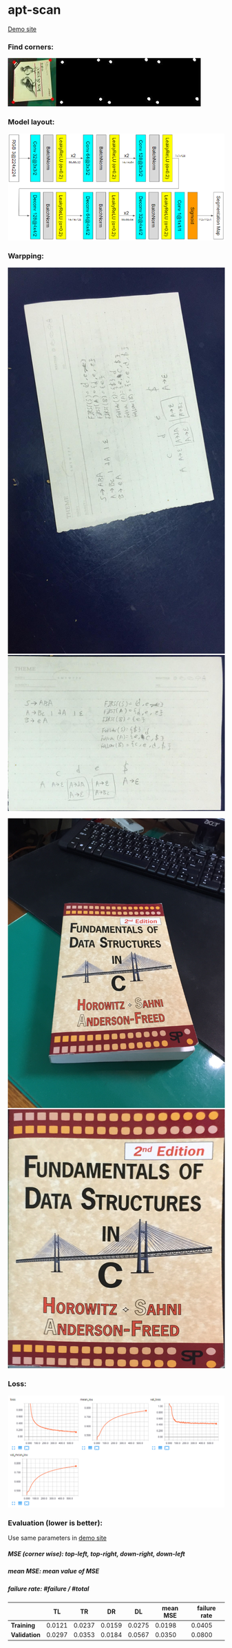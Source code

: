 # apt-scan

[Demo site](http://aptscan.csie.io:8000/upload/)

### Find corners:

![hello](assets/epoch_78_7.jpg)

### Model layout:

![model](assets/network_layout.PNG)

### Warpping:

![real_life](assets/real_life.jpg)
![real_life_unwarp](assets/real_life_unwarpped.png)

![c](assets/IMG_0780.JPG)
![c_w](assets/c_unwarpped.png)

### Loss:

![loss](assets/tensorboard.PNG)

### Evaluation (lower is better):

Use same parameters in [demo site](http://aptscan.csie.io:8000/upload/)

##### MSE (corner wise): top-left, top-right, down-right, down-left

##### mean MSE: mean value of MSE

##### failure rate: \#failure / \#total

|            | **TL**     | **TR**     | **DR**     | **DL**     | **mean MSE** | **failure rate** |
|------------|--------|--------|--------|--------|----------|--------------|
| **Training**   | 0.0121 | 0.0237 | 0.0159 | 0.0275 | 0.0198   | 0.0405       |
| **Validation** | 0.0297 | 0.0353 | 0.0184 | 0.0567 | 0.0350   | 0.0800       |
